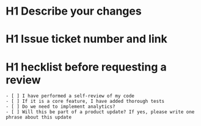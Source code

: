 H1 Describe your changes
=============
H1 Issue ticket number and link
=============
H1 hecklist before requesting a review
=============

    - [ ] I have performed a self-review of my code
    - [ ] If it is a core feature, I have added thorough tests
    - [ ] Do we need to implement analytics?
    - [ ] Will this be part of a product update? If yes, please write one phrase about this update
